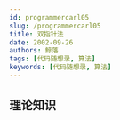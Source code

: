 ```yaml
---
id: programmercarl05
slug: /programmercarl05
title: 双指针法
date: 2002-09-26
authors: 鲸落
tags: [代码随想录, 算法]
keywords: [代码随想录, 算法]
---
```






## 理论知识











































































